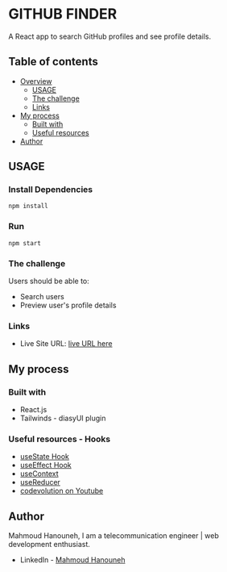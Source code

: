 # GITHUB FINDER

 A React app to search GitHub profiles and see profile details.

## Table of contents

- [Overview](#overview)
  - [USAGE](#usage)
  - [The challenge](#the-challenge)
  - [Links](#links)
- [My process](#my-process)
  - [Built with](#built-with)
  - [Useful resources](#useful-resources)
- [Author](#author)


## USAGE

### Install Dependencies

```
npm install
```

### Run

```
npm start
```

### The challenge

Users should be able to:

- Search users
- Preview user's profile details


### Links

- Live Site URL: [ live URL here](https://mahmoud-github-finder.vercel.app/)

## My process

### Built with

- React.js
- Tailwinds - diasyUI plugin


### Useful resources - Hooks

- [useState Hook](https://reactjs.org/docs/hooks-state.html)
- [useEffect Hook](https://reactjs.org/docs/hooks-effect.html)
- [useContext](https://reactjs.org/docs/hooks-reference.html#usecontext)
- [useReducer](https://reactjs.org/docs/hooks-reference.html#usereducer)
- [codevolution on Youtube](https://www.youtube.com/playlist?list=PLC3y8-rFHvwisvxhZ135pogtX7_Oe3Q3A)

## Author

Mahmoud Hanouneh, I am a telecommunication engineer | web development enthusiast.

- LinkedIn - [Mahmoud Hanouneh](https://www.linkedin.com/in/mahmoud-hanouneh/)
